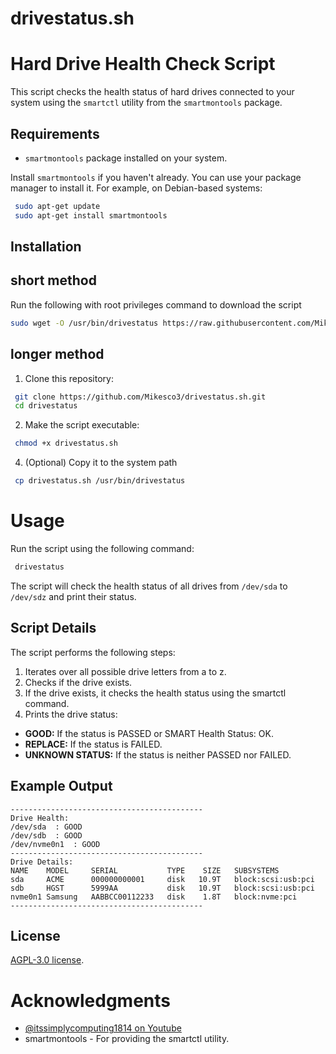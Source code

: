 # drivestatus.sh

# Hard Drive Health Check Script

This script checks the health status of hard drives connected to your system using the `smartctl` utility from the `smartmontools` package.

## Requirements

- `smartmontools` package installed on your system.

Install `smartmontools` if you haven't already. You can use your package manager to install it. For example, on Debian-based systems:

  ```sh
   sudo apt-get update
   sudo apt-get install smartmontools
  ```

## Installation

## short method
Run the following with root privileges command to download the script
``` sh
sudo wget -O /usr/bin/drivestatus https://raw.githubusercontent.com/Mikesco3/drivestatus.sh/main/drivestatus.sh && sudo chmod +x /usr/bin/drivestatus
```
## longer method
1. Clone this repository:
  ``` sh
   git clone https://github.com/Mikesco3/drivestatus.sh.git
   cd drivestatus
  ```

2. Make the script executable:
  ``` sh
   chmod +x drivestatus.sh
  ```
4. (Optional) Copy it to the system path
  ``` sh
   cp drivestatus.sh /usr/bin/drivestatus
  ```

# Usage
Run the script using the following command:
  ``` sh
   drivestatus 
  ```
The script will check the health status of all drives from `/dev/sda` to `/dev/sdz` and print their status.

## Script Details
The script performs the following steps:

1. Iterates over all possible drive letters from a to z.
2. Checks if the drive exists.
3. If the drive exists, it checks the health status using the smartctl command.
4. Prints the drive status:
  - **GOOD:** If the status is PASSED or SMART Health Status: OK.
  - **REPLACE:** If the status is FAILED.
  - **UNKNOWN STATUS:** If the status is neither PASSED nor FAILED.

## Example Output
```
-------------------------------------------
Drive Health:
/dev/sda  : GOOD
/dev/sdb  : GOOD
/dev/nvme0n1  : GOOD
-------------------------------------------
Drive Details:
NAME    MODEL     SERIAL           TYPE    SIZE   SUBSYSTEMS
sda     ACME      000000000001     disk   10.9T   block:scsi:usb:pci
sdb     HGST      5999AA           disk   10.9T   block:scsi:usb:pci
nvme0n1 Samsung   AABBCC00112233   disk    1.8T   block:nvme:pci
-------------------------------------------
```

## License
<a href="https://github.com/Mikesco3/drivestatus.sh/blob/main/LICENSE" target="_blank">AGPL-3.0 license</a>.

# Acknowledgments
- <a href="https://www.youtube.com/@itssimplycomputing1814" target="_blank">@itssimplycomputing1814 on Youtube</a>
- smartmontools - For providing the smartctl utility.
